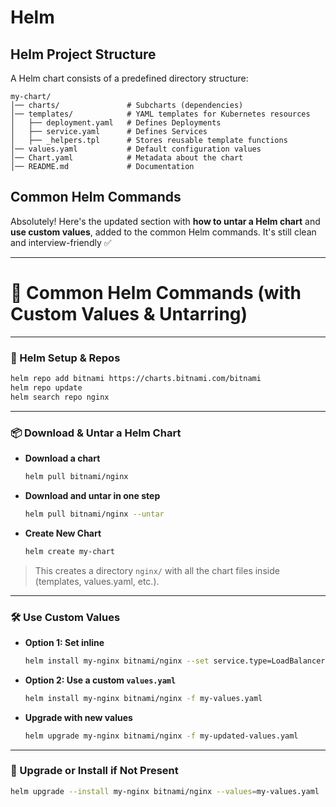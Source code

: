 # Helm



## **Helm Project Structure**

A Helm chart consists of a predefined directory structure:
```
my-chart/
│── charts/               # Subcharts (dependencies)
│── templates/            # YAML templates for Kubernetes resources
│   ├── deployment.yaml   # Defines Deployments
│   ├── service.yaml      # Defines Services
│   ├── _helpers.tpl      # Stores reusable template functions
│── values.yaml           # Default configuration values
│── Chart.yaml            # Metadata about the chart
│── README.md             # Documentation
```


## **Common Helm Commands**

Absolutely! Here's the updated section with **how to untar a Helm chart** and **use custom values**, added to the common Helm commands. It's still clean and interview-friendly ✅

---

# 📘 Common Helm Commands (with Custom Values & Untarring)

---

### 🔧 Helm Setup & Repos

```bash
helm repo add bitnami https://charts.bitnami.com/bitnami
helm repo update
helm search repo nginx
```

---

### 📦 Download & Untar a Helm Chart

- **Download a chart**
  ```bash
  helm pull bitnami/nginx
  ```

- **Download and untar in one step**
  ```bash
  helm pull bitnami/nginx --untar
  ```

- **Create New Chart**
  ```bash
  helm create my-chart
  ```

> This creates a directory `nginx/` with all the chart files inside (templates, values.yaml, etc.).

---

### 🛠️ Use Custom Values

- **Option 1: Set inline**
  ```bash
  helm install my-nginx bitnami/nginx --set service.type=LoadBalancer
  ```

- **Option 2: Use a custom `values.yaml`**
  ```bash
  helm install my-nginx bitnami/nginx -f my-values.yaml
  ```

- **Upgrade with new values**
  ```bash
  helm upgrade my-nginx bitnami/nginx -f my-updated-values.yaml
  ```

---

### 🔁 Upgrade or Install if Not Present

```bash
helm upgrade --install my-nginx bitnami/nginx --values=my-values.yaml
```

